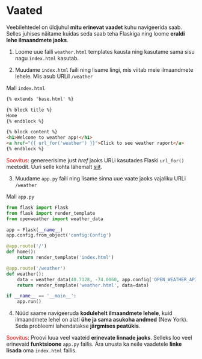 # Vaated

Veebilehtedel on üldjuhul **mitu erinevat vaadet** kuhu navigeerida saab. Selles juhises näitame kuidas seda saab teha Flaskiga ning loome **eraldi lehe ilmaandmete jaoks**. 

1. Loome uue faili `weather.html` templates kausta ning kasutame sama sisu nagu `index.html` kasutab.

2. Muudame `index.html` faili ning lisame lingi, mis viitab meie ilmaandmete lehele. Mis asub URLil `/weather`

Mall `index.html`
```html
{% extends 'base.html' %}

{% block title %}
Home
{% endblock %}

{% block content %}
<h1>Welcome to weather app!</h1>
<a href="{{ url_for('weather') }}">Click to see weather raport</a>
{% endblock %}
```

<span style="color: red">Soovitus</span>: genereerisime just _href_ jaoks URLi kasutades Flaski `url_for()` meetodit. Uuri selle kohta lähemalt [siit](https://www.geeksforgeeks.org/flask-url-helper-function-flask-url_for/).

3. Muudame `app.py` faili ning lisame sinna uue vaate jaoks vajaliku URLi `/weather`

Mall `app.py`
```python
from flask import Flask
from flask import render_template
from openweather import weather_data

app = Flask(__name__)
app.config.from_object('config:Config')

@app.route('/')
def home():  
    return render_template('index.html')

@app.route('/weather')
def weather():
    data = weather_data(40.7128, -74.0060, app.config['OPEN_WEATHER_API_KEY'])
    return render_template('weather.html', data=data)

if __name__ == '__main__':
    app.run()
```

4. Nüüd saame navigeeruda **kodulehelt ilmaandmete lehele**, kuid ilmaandmete lehel on alati **ühe ja sama asukoha andmed** (New York). Seda probleemi lahendatakse **järgmises peatükis**.

<span style="color: red">Soovitus</span>: Proovi luua veel vaateid **erinevate linnade jaoks**. Selleks loo veel erinevaid **funktsioone** `app.py` failis. Ära unusta ka neile vaadetele **linke lisada** oma `index.html` failis.